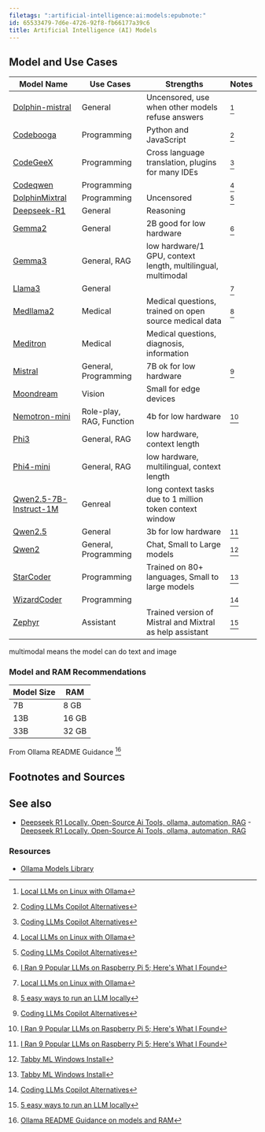 ```yaml
---
filetags: ":artificial-intelligence:ai:models:epubnote:"
id: 65533479-7d6e-4726-92f8-fb66177a39c6
title: Artificial Intelligence (AI) Models
---
```


## Model and Use Cases

| Model Name | Use Cases | Strengths | Notes |
|----|----|----|----|
| [Dolphin-mistral](https://ollama.ai/library/dolphin-mistral) | General | Uncensored, use when other models refuse answers | [^1] |
| [Codebooga](https://ollama.com/library/codebooga) | Programming | Python and JavaScript | [^2] |
| [CodeGeeX](https://ollama.com/library/codegeex4) | Programming | Cross language translation, plugins for many IDEs | [^3] |
| [Codeqwen](https://ollama.com/library/codeqwen) | Programming |  | [^4] |
| [DolphinMixtral](https://ollama.com/library/dolphin-mixtral) | Programming | Uncensored | [^5] |
| [Deepseek-R1](https://ollama.com/library/deepseek-r1) | General | Reasoning |  |
| [Gemma2](https://ollama.com/library/gemma2) | General | 2B good for low hardware | [^6] |
| [Gemma3](https://ollama.com/library/gemma3) | General, RAG | low hardware/1 GPU, context length, multilingual, multimodal |  |
| [Llama3](https://ollama.com/library/llama3) | General |  | [^7] |
| [Medllama2](https://ollama.com/library/medllama2) | Medical | Medical questions, trained on open source medical data | [^8] |
| [Meditron](https://ollama.com/library/meditron) | Medical | Medical questions, diagnosis, information |  |
| [Mistral](https://ollama.com/library/mistral) | General, Programming | 7B ok for low hardware | [^9] |
| [Moondream](https://ollama.com/library/moondream) | Vision | Small for edge devices |  |
| [Nemotron-mini](https://ollama.com/library/nemotron-mini) | Role-play, RAG, Function | 4b for low hardware | [^10] |
| [Phi3](https://ollama.com/library/phi3) | General, RAG | low hardware, context length |  |
| [Phi4-mini](https://ollama.com/library/phi4-mini) | General, RAG | low hardware, multilingual, context length |  |
| [Qwen2.5-7B-Instruct-1M](https://huggingface.co/Qwen/Qwen2.5-7B-Instruct-1M) | Genreal | long context tasks due to 1 million token context window |  |
| [Qwen2.5](https://ollama.com/library/qwen2.5) | General | 3b for low hardware | [^11] |
| [Qwen2](https://ollama.com/library/qwen2) | General, Programming | Chat, Small to Large models | [^12] |
| [StarCoder](https://ollama.com/library/starcoder) | Programming | Trained on 80+ languages, Small to large models | [^13] |
| [WizardCoder](https://ollama.com/library/wizardcoder) | Programming |  | [^14] |
| [Zephyr](https://ollama.com/library/zephyr) | Assistant | Trained version of Mistral and Mixtral as help assistant | [^15] |

multimodal means the model can do text and image

### Model and RAM Recommendations

| Model Size | RAM   |
|------------|-------|
| 7B         | 8 GB  |
| 13B        | 16 GB |
| 33B        | 32 GB |

From Ollama README Guidance [^16]

## Footnotes and Sources

## See also

- [Deepseek R1 Locally, Open-Source Ai Tools, ollama, automation,
  RAG](../006-3-tech-ai-models-deepseek-local-open-source-ai-tools-automation-rag) -
  [Deepseek R1 Locally, Open-Source Ai Tools, ollama, automation,
  RAG](id:4ca0b4b4-ef4e-4eeb-b4a6-7537215aca53)

### Resources

- [Ollama Models Library](https://ollama.com/library)

[^1]: [Local LLMs on Linux with
    Ollama](https://blog.machinezoo.com/Local_LLMs_on_Linux_with_Ollama)

[^2]: [Coding LLMs Copilot
    Alternatives](https://itsfoss.com/coding-llms-copilot-alternatives/)

[^3]: [Coding LLMs Copilot
    Alternatives](https://itsfoss.com/coding-llms-copilot-alternatives/)

[^4]: [Local LLMs on Linux with
    Ollama](https://blog.machinezoo.com/Local_LLMs_on_Linux_with_Ollama)

[^5]: [Coding LLMs Copilot
    Alternatives](https://itsfoss.com/coding-llms-copilot-alternatives/)

[^6]: [I Ran 9 Popular LLMs on Raspberry Pi 5; Here's What I
    Found](https://itsfoss.com/llms-for-raspberry-pi/)

[^7]: [Local LLMs on Linux with
    Ollama](https://blog.machinezoo.com/Local_LLMs_on_Linux_with_Ollama)

[^8]: [5 easy ways to run an LLM
    locally](https://www.infoworld.com/article/2338922/5-easy-ways-to-run-an-llm-locally.html)

[^9]: [Coding LLMs Copilot
    Alternatives](https://itsfoss.com/coding-llms-copilot-alternatives/)

[^10]: [I Ran 9 Popular LLMs on Raspberry Pi 5; Here's What I
    Found](https://itsfoss.com/llms-for-raspberry-pi/)

[^11]: [I Ran 9 Popular LLMs on Raspberry Pi 5; Here's What I
    Found](https://itsfoss.com/llms-for-raspberry-pi/)

[^12]: [Tabby ML Windows
    Install](https://tabby.tabbyml.com/docs/quick-start/installation/windows/)

[^13]: [Tabby ML Windows
    Install](https://tabby.tabbyml.com/docs/quick-start/installation/windows/)

[^14]: [Coding LLMs Copilot
    Alternatives](https://itsfoss.com/coding-llms-copilot-alternatives/)

[^15]: [5 easy ways to run an LLM
    locally](https://www.infoworld.com/article/2338922/5-easy-ways-to-run-an-llm-locally.html)

[^16]: [Ollama README Guidance on models and
    RAM](https://github.com/ollama/ollama/blob/main/README.md)
